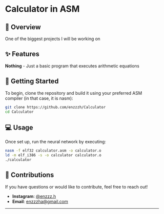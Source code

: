 # Calculator in ASM



## 📖 Overview
One of the biggest projects I will be working on 


## ✨ Features

**Nothing** - Just a basic program that executes arithmetic equations 


## 🚀 Getting Started

To begin, clone the repository and build it using your preferred ASM compiler (in that case, it is nasm):

```bash
git clone https://github.com/enzzzh/Calculator
cd Calculator
```

## 💻 Usage

Once set up, run the neural network by executing:

```bash
nasm -f elf32 calculator.asm -o calculator.o
ld -m elf_i386 -s -o calculator calculator.o
./calculator
```

## 🤝 Contributions

If you have questions or would like to contribute, feel free to reach out!

- **Instagram**: [@enzzz.h](https://instagram.com/enzzz.h)
- **Email**: [enzzzha@gmail.com](mailto:enzohakim2008@gmail.com)

---
